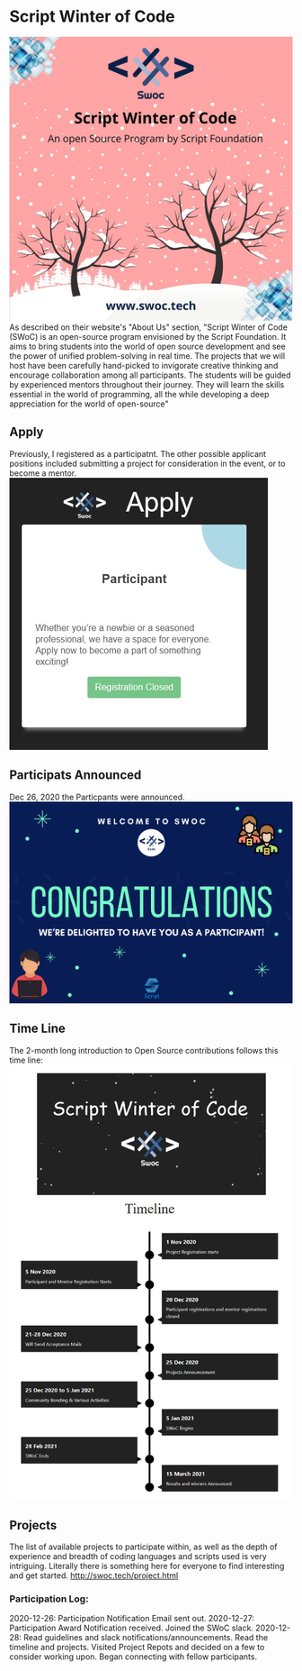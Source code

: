 # Script Winter of Code 
![swoc](https://github.com/EO4wellness/T-I-L/blob/main/Images/2021-SWOC-poster.jpeg)
As described on their website's "About Us" section, "Script Winter of Code (SWoC) is an open-source program envisioned by the Script Foundation. It aims to bring students into the world of open source development and see the power of unified problem-solving in real time. The projects that we will host have been carefully hand-picked to invigorate creative thinking and encourage collaboration among all participants.
The students will be guided by experienced mentors throughout their journey. They will learn the skills essential in the world of programming, all the while developing a deep appreciation for the world of open-source"

## Apply
Previously, I registered as a participatnt. The other possible applicant positions included submitting a project for consideration in the event, or to become a mentor. 
![Apply](https://github.com/EO4wellness/T-I-L/blob/main/Images/2020-SWoC-Application-Participant.jpg)

## Participats Announced 
Dec 26, 2020 the Particpants were announced.
![Participants](https://github.com/EO4wellness/T-I-L/blob/main/Images/2020-12-26_SWoC%20Participant.jpg)

## Time Line 
The 2-month long introduction to Open Source contributions follows this time line:
![TimeLine](https://github.com/EO4wellness/T-I-L/blob/main/Images/SWOC-Timeline.jpg)

## Projects
The list of available projects to participate within, as well as the depth of experience and breadth of coding languages and scripts used is very intriguing. Literally there is something here for everyone to find interesting and get started.
http://swoc.tech/project.html

### Participation Log:
2020-12-26: Participation Notification Email sent out. 
2020-12-27: Participation Award Notification received.  Joined the SWoC slack.
2020-12-28: Read guidelines and slack notifications/announcements.  Read the timeline and projects.  Visited Project Repots and decided on a few to consider working upon. Began connecting with fellow participants. 

